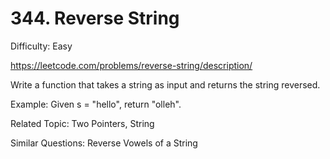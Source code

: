 # 344. Reverse String

Difficulty: Easy

https://leetcode.com/problems/reverse-string/description/

Write a function that takes a string as input and returns the string reversed.

Example:
Given s = "hello", return "olleh".

Related Topic: Two Pointers, String

Similar Questions: Reverse Vowels of a String
